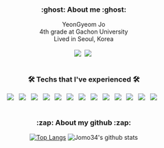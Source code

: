 <div align=center>
<h3><b>:ghost: About me :ghost:</b></h3>
<p>
YeonGyeom Jo <br>
4th grade at Gachon University <br>
Lived in Seoul, Korea <br>
<br>
<a href="https://velog.io/@jomo34"><img src="https://img.shields.io/badge/jomo34-20C997?style=flat-square&logo=velog&logoColor=white&"/></a>&nbsp
<a href="mailto:trillion32@naver.com"><img src="https://img.shields.io/badge/trillion32@naver.com-EA4335?style=flat-square&logo=Gmail&logoColor=white&"/></a>&nbsp
</p>

#
<h3><b>🛠 Techs that I've experienced 🛠</b></h3>
<p>
<img src="https://img.shields.io/badge/linux-FCC624?style=for-the-badge&logo=linux&logoColor=black"> &nbsp  
<img src="https://img.shields.io/badge/JAVA-007396?style=for-the-badge&logo=java&logoColor=white"> &nbsp
<img src="https://img.shields.io/badge/mysql-4479A1?style=for-the-badge&logo=mysql&logoColor=white"> &nbsp
<img src="https://img.shields.io/badge/html-E34F26?style=for-the-badge&logo=html5&logoColor=white"> &nbsp
<img src="https://img.shields.io/badge/css-1572B6?style=for-the-badge&logo=css3&logoColor=white"> &nbsp
<img src="https://img.shields.io/badge/java_script-F7DF1E?style=for-the-badge&logo=javascript&logoColor=black"> &nbsp
<img src="https://img.shields.io/badge/github-181717?style=for-the-badge&logo=github&logoColor=white"> &nbsp
<img src="https://img.shields.io/badge/C-A8B9CC?style=for-the-badge&logo=C&logoColor=white"> &nbsp
<img src="https://img.shields.io/badge/Arduino-00979D?style=for-the-badge&logo=Arduino&logoColor=black"> &nbsp
<img src="https://img.shields.io/badge/Raspberry Pi-A22846?style=for-the-badge&logo=RaspberryPi&logoColor=white"> &nbsp
<img src="https://img.shields.io/badge/Docker-2496ED?style=for-the-badge&logo=Docker&logoColor=white"> &nbsp
<img src="https://img.shields.io/badge/Python-3776AB?style=for-the-badge&logo=Python&logoColor=black"> &nbsp
<img src="https://img.shields.io/badge/React_Native-61DAFB?style=for-the-badge&logo=React&logoColor=black"> &nbsp
</p>

#
<h3><b>:zap: About my github :zap:</b></h3>
<p>

[![Top Langs](https://github-readme-stats.vercel.app/api/top-langs/?username=jomo34&count_private=true&layout=compact&hide=Starlark,Ruby)](https://github.com/jomo34)
![Jomo34's github stats](https://github-readme-stats.vercel.app/api?username=jomo34&show_icons=true&count_private=true&hide_title=true)
</div>
